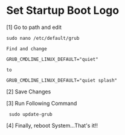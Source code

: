 # Set Startup Boot Logo

[1] Go to path and edit
  
    sudo nano /etc/default/grub
    
    Find and change
    
    GRUB_CMDLINE_LINUX_DEFAULT="quiet"
    
    to 
    
    GRUB_CMDLINE_LINUX_DEFAULT="quiet splash"
 
 [2] Save Changes
 
 [3] Run Following Command
  
     sudo update-grub
     
 [4] Finally, reboot System...That's it!!
